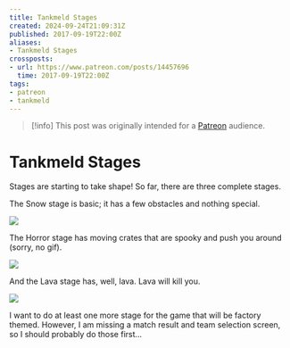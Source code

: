 ```yaml
---
title: Tankmeld Stages
created: 2024-09-24T21:09:31Z
published: 2017-09-19T22:00Z
aliases:
- Tankmeld Stages
crossposts:
- url: https://www.patreon.com/posts/14457696
  time: 2017-09-19T22:00Z
tags:
- patreon
- tankmeld
---
```


> [!info]
> This post was originally intended for a [Patreon](../tags/patreon.md) audience.

# Tankmeld Stages

Stages are starting to take shape! So far, there are three complete stages.

The Snow stage is basic; it has a few obstacles and nothing special.

![](201709192200-snow.png)

The Horror stage has moving crates that are spooky and push you around (sorry, no gif).

![](201709192200-horror.png)

And the Lava stage has, well, lava. Lava will kill you.

![](201709192200-lava.png)

I want to do at least one more stage for the game that will be factory themed. However, I am missing a match result and team selection screen, so I should probably do those first...
